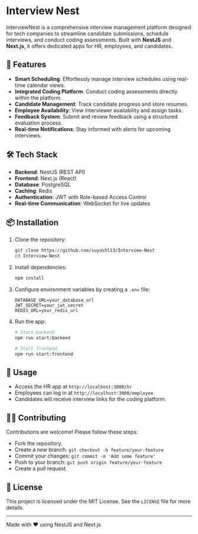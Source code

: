 # Interview Nest

InterviewNest is a comprehensive interview management platform designed for tech companies to streamline candidate submissions, schedule interviews, and conduct coding assessments. Built with **NestJS** and **Next.js**, it offers dedicated apps for HR, employees, and candidates.

## 🚀 Features

- **Smart Scheduling**: Effortlessly manage interview schedules using real-time calendar views.
- **Integrated Coding Platform**: Conduct coding assessments directly within the platform.
- **Candidate Management**: Track candidate progress and store resumes.
- **Employee Availability**: View interviewer availability and assign tasks.
- **Feedback System**: Submit and review feedback using a structured evaluation process.
- **Real-time Notifications**: Stay informed with alerts for upcoming interviews.

## 🛠️ Tech Stack

- **Backend**: NestJS (REST API)
- **Frontend**: Next.js (React)
- **Database**: PostgreSQL
- **Caching**: Redis
- **Authentication**: JWT with Role-based Access Control
- **Real-time Communication**: WebSocket for live updates

## 📦 Installation

1. Clone the repository:
    ```bash
    git clone https://github.com/suyashl13/Interview-Nest
    cd Interview-Nest
    ```

2. Install dependencies:
    ```bash
    npm install
    ```

3. Configure environment variables by creating a `.env` file:
    ```env
    DATABASE_URL=your_database_url
    JWT_SECRET=your_jwt_secret
    REDIS_URL=your_redis_url
    ```

4. Run the app:
    ```bash
    # Start backend
    npm run start:backend

    # Start frontend
    npm run start:frontend
    ```

## 🚦 Usage

- Access the HR app at `http://localhost:3000/hr`
- Employees can log in at `http://localhost:3000/employee`
- Candidates will receive interview links for the coding platform.

## 🧑‍💻 Contributing

Contributions are welcome! Please follow these steps:
- Fork the repository.
- Create a new branch: `git checkout -b feature/your-feature`
- Commit your changes: `git commit -m 'Add some feature'`
- Push to your branch: `git push origin feature/your-feature`
- Create a pull request.

## 📄 License

This project is licensed under the MIT License. See the `LICENSE` file for more details.

---

Made with ❤️ using NestJS and Next.js
